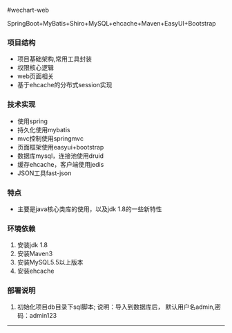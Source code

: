 #wechart-web
<div>
    <p>
      SpringBoot+MyBatis+Shiro+MySQL+ehcache+Maven+EasyUI+Bootstrap
    </p>
</div>
<div>
    <h3>项目结构</h3>
    <ul>
        <li> 项目基础架构,常用工具封装</li>
        <li>权限核心逻辑</li>
        <li>web页面相关</li>
        <li>基于ehcache的分布式session实现</li>
    </ul>
</div>
<div>
    <h3>技术实现</h3>
    <ul>
        <li>使用spring</li>
        <li>持久化使用mybatis</li>
        <li>mvc控制使用springmvc</li>
        <li>页面框架使用easyui+bootstrap</li>
        <li>数据库mysql，连接池使用druid</li>
        <li>缓存ehcache，客户端使用jedis</li>
        <li>JSON工具fast-json</li>
    </ul>
</div>

<div>
    <h3>特点</h3>
    <ul>
        <li>主要是java核心类库的使用，以及jdk 1.8的一些新特性</li>
    </ul>
</div>

<div>
    <h3>环境依赖</h3>
    <ol>
        <li>安装jdk 1.8</li>
        <li>安装Maven3</li>
        <li>安装MySQL5.5以上版本</li>
        <li>安装ehcache</li>
    </ol>
</div>

<div>
    <h3>部署说明</h3>
    <ol>
        <li>
            <p>初始化项目db目录下sql脚本;
                说明：导入到数据库后，
                默认用户名admin,密码：admin123
            </p>
        </li>
    </ol>
</div>

<hr/>



